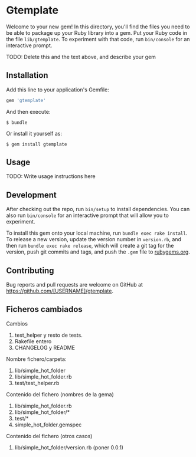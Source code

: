 # Gtemplate

Welcome to your new gem! In this directory, you'll find the files you need to be able to package up your Ruby library into a gem. Put your Ruby code in the file `lib/gtemplate`. To experiment with that code, run `bin/console` for an interactive prompt.

TODO: Delete this and the text above, and describe your gem

## Installation

Add this line to your application's Gemfile:

```ruby
gem 'gtemplate'
```

And then execute:

    $ bundle

Or install it yourself as:

    $ gem install gtemplate

## Usage

TODO: Write usage instructions here

## Development

After checking out the repo, run `bin/setup` to install dependencies. You can also run `bin/console` for an interactive prompt that will allow you to experiment.

To install this gem onto your local machine, run `bundle exec rake install`. To release a new version, update the version number in `version.rb`, and then run `bundle exec rake release`, which will create a git tag for the version, push git commits and tags, and push the `.gem` file to [rubygems.org](https://rubygems.org).

## Contributing

Bug reports and pull requests are welcome on GitHub at https://github.com/[USERNAME]/gtemplate.

## Ficheros cambiados

Cambios

1. test_helper y resto de tests.
1. Rakefile entero
1. CHANGELOG y README

Nombre fichero/carpeta:

1. lib/simple_hot_folder
1. lib/simple_hot_folder.rb
1. test/test_helper.rb

Contenido del fichero (nombres de la gema)

1. lib/simple_hot_folder.rb
1. lib/simple_hot_folder/*
1. test/*
1. simple_hot_folder.gemspec

Contenido del fichero (otros casos)

1. lib/simple_hot_folder/version.rb (poner 0.0.1)

